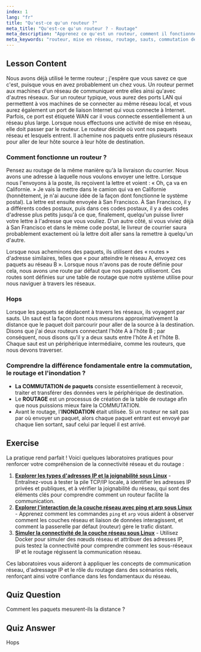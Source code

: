 ```yaml
---
index: 1
lang: "fr"
title: "Qu'est-ce qu'un routeur ?"
meta_title: "Qu'est-ce qu'un routeur ? - Routage"
meta_description: "Apprenez ce qu'est un routeur, comment il fonctionne et son rôle dans la mise en réseau. Comprenez le routage, les sauts et la livraison de paquets pour les débutants."
meta_keywords: "routeur, mise en réseau, routage, sauts, commutation de paquets, mise en réseau Linux, tutoriel pour débutants, guide réseau"
---
```


## Lesson Content

Nous avons déjà utilisé le terme routeur ; j'espère que vous savez ce que c'est, puisque vous en avez probablement un chez vous. Un routeur permet aux machines d'un réseau de communiquer entre elles ainsi qu'avec d'autres réseaux. Sur un routeur typique, vous aurez des ports LAN qui permettent à vos machines de se connecter au même réseau local, et vous aurez également un port de liaison Internet qui vous connecte à Internet. Parfois, ce port est étiqueté WAN car il vous connecte essentiellement à un réseau plus large. Lorsque nous effectuons une activité de mise en réseau, elle doit passer par le routeur. Le routeur décide où vont nos paquets réseau et lesquels entrent. Il achemine nos paquets entre plusieurs réseaux pour aller de leur hôte source à leur hôte de destination.

### Comment fonctionne un routeur ?

Pensez au routage de la même manière qu'à la livraison du courrier. Nous avons une adresse à laquelle nous voulons envoyer une lettre. Lorsque nous l'envoyons à la poste, ils reçoivent la lettre et voient : « Oh, ça va en Californie. » Je vais la mettre dans le camion qui va en Californie (honnêtement, je n'ai aucune idée de la façon dont fonctionne le système postal). La lettre est ensuite envoyée à San Francisco. À San Francisco, il y a différents codes postaux, puis dans ces codes postaux, il y a des codes d'adresse plus petits jusqu'à ce que, finalement, quelqu'un puisse livrer votre lettre à l'adresse que vous vouliez. D'un autre côté, si vous viviez déjà à San Francisco et dans le même code postal, le livreur de courrier saura probablement exactement où la lettre doit aller sans la remettre à quelqu'un d'autre.

Lorsque nous acheminons des paquets, ils utilisent des « routes » d'adresse similaires, telles que « pour atteindre le réseau A, envoyez ces paquets au réseau B ». Lorsque nous n'avons pas de route définie pour cela, nous avons une route par défaut que nos paquets utiliseront. Ces routes sont définies sur une table de routage que notre système utilise pour nous naviguer à travers les réseaux.

### Hops

Lorsque les paquets se déplacent à travers les réseaux, ils voyagent par sauts. Un saut est la façon dont nous mesurons approximativement la distance que le paquet doit parcourir pour aller de la source à la destination. Disons que j'ai deux routeurs connectant l'hôte A à l'hôte B ; par conséquent, nous disons qu'il y a deux sauts entre l'hôte A et l'hôte B. Chaque saut est un périphérique intermédiaire, comme les routeurs, que nous devons traverser.

### Comprendre la différence fondamentale entre la commutation, le routage et l'inondation ?

- **La COMMUTATION de paquets** consiste essentiellement à recevoir, traiter et transférer des données vers le périphérique de destination.
- Le **ROUTAGE** est un processus de création de la table de routage afin que nous puissions mieux faire la COMMUTATION.
- Avant le routage, l'**INONDATION** était utilisée. Si un routeur ne sait pas par où envoyer un paquet, alors chaque paquet entrant est envoyé par chaque lien sortant, sauf celui par lequel il est arrivé.

## Exercise

La pratique rend parfait ! Voici quelques laboratoires pratiques pour renforcer votre compréhension de la connectivité réseau et du routage :

1. **[Explorer les types d'adresses IP et la joignabilité sous Linux](https://labex.io/fr/labs/linux-explore-ip-address-types-and-reachability-in-linux-592780)** - Entraînez-vous à tester la pile TCP/IP locale, à identifier les adresses IP privées et publiques, et à vérifier la joignabilité du réseau, qui sont des éléments clés pour comprendre comment un routeur facilite la communication.
2. **[Explorer l'interaction de la couche réseau avec ping et arp sous Linux](https://labex.io/fr/labs/linux-explore-network-layer-interaction-with-ping-and-arp-in-linux-592746)** - Apprenez comment les commandes `ping` et `arp` vous aident à observer comment les couches réseau et liaison de données interagissent, et comment la passerelle par défaut (routeur) gère le trafic distant.
3. **[Simuler la connectivité de la couche réseau sous Linux](https://labex.io/fr/labs/linux-simulate-network-layer-connectivity-in-linux-592752)** - Utilisez Docker pour simuler des nœuds réseau et attribuer des adresses IP, puis testez la connectivité pour comprendre comment les sous-réseaux IP et le routage régissent la communication réseau.

Ces laboratoires vous aideront à appliquer les concepts de communication réseau, d'adressage IP et le rôle du routage dans des scénarios réels, renforçant ainsi votre confiance dans les fondamentaux du réseau.

## Quiz Question

Comment les paquets mesurent-ils la distance ?

## Quiz Answer

Hops
